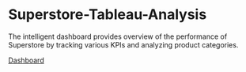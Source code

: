 # Superstore-Tableau-Analysis
The intelligent dashboard provides overview of the performance of Superstore by tracking various KPIs and analyzing product categories.

[Dashboard](https://public.tableau.com/profile/akshit.jain6678#!/vizhome/Superstore-Dashboard_15987484229830/RetailOverviewDashboard)
